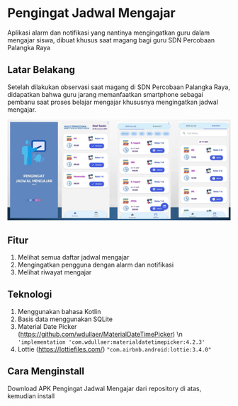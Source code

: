 # Pengingat Jadwal Mengajar 
Aplikasi alarm dan notifikasi yang nantinya mengingatkan guru dalam mengajar siswa, dibuat khusus saat magang bagi guru SDN Percobaan Palangka Raya

## Latar Belakang
Setelah dilakukan observasi saat magang di SDN Percobaan Palangka Raya, didapatkan bahwa guru jarang memanfaatkan smartphone sebagai pembanu saat proses belajar mengajar khususnya mengingatkan jadwal mengajar.

![Gambar Pengingat Jadwal Mengajar](https://github.com/kiohio707/Pengingat-Jadwal/blob/master/Hasil.JPG)

## Fitur
1. Melihat semua daftar jadwal mengajar 
2. Mengingatkan pengguna dengan alarm dan notifikasi
3. Melihat riwayat mengajar

## Teknologi
1. Menggunakan bahasa Kotlin
2. Basis data menggunakan SQLite
3. Material Date Picker (https://github.com/wdullaer/MaterialDateTimePicker) \n
   `'implementation 'com.wdullaer:materialdatetimepicker:4.2.3'`
4. Lottie (https://lottiefiles.com/)
   `"com.airbnb.android:lottie:3.4.0"`
   
## Cara Menginstall
Download APK Pengingat Jadwal Mengajar dari repository di atas, kemudian install
